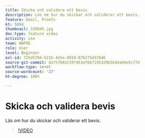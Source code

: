 ```yaml
---
title: Skicka och validera ett bevis
description: Läs om hur du skickar och validerar ett bevis.
feature: Email, Proofs
kt: 5094
thumbnail: 330945.jpg
doc-type: feature video
activity: use
team: WWFRE
role: User
level: Beginner
exl-id: 725d5704-631b-4e5e-8910-876275d37646
source-git-commit: da757603c597453ef6b7195329b5b44ab6e5c77d
workflow-type: tm+mt
source-wordcount: '27'
ht-degree: 100%

---
```


# Skicka och validera bevis

Läs om hur du skickar och validerar ett bevis.

>[!VIDEO](https://video.tv.adobe.com/v/330945)
